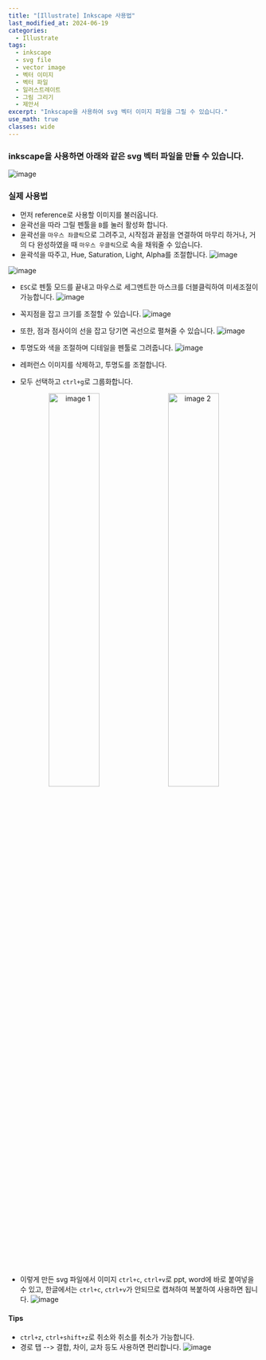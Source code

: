 ```yaml
---
title: "[Illustrate] Inkscape 사용법"
last_modified_at: 2024-06-19
categories:
  - Illustrate
tags:
  - inkscape
  - svg file
  - vector image
  - 벡터 이미지
  - 벡터 파일
  - 일러스트레이트
  - 그림 그리기
  - 제안서
excerpt: "Inkscape을 사용하여 svg 벡터 이미지 파일을 그릴 수 있습니다."
use_math: true
classes: wide
---
```


### inkscape을 사용하면 아래와 같은 svg 벡터 파일을 만들 수 있습니다.
![image](https://github.com/sandokim/sandokim.github.io/assets/74639652/6ec95b10-db01-47f6-b9aa-c441ace5ea18)

### 실제 사용법

- 먼저 reference로 사용할 이미지를 불러옵니다.
- 윤곽선을 따라 그릴 펜툴을 `B`를 눌러 활성화 합니다.
- 윤곽선을 `마우스 좌클릭`으로 그려주고, 시작점과 끝점을 연결하여 마무리 하거나, 거의 다 완성하였을 때 `마우스 우클릭`으로 속을 채워줄 수 있습니다.
- 윤곽석을 따주고, Hue, Saturation, Light, Alpha를 조절합니다.
![image](https://github.com/sandokim/sandokim.github.io/assets/74639652/a74e0fe1-8d0c-4128-9259-cd37293371b8)

![image](https://github.com/sandokim/sandokim.github.io/assets/74639652/ef46fafd-e06b-4fa3-a670-9c71dec99fd0)

- `ESC`로 펜툴 모드를 끝내고 마우스로 세그멘트한 마스크를 더블클릭하여 미세조절이 가능합니다.
![image](https://github.com/sandokim/sandokim.github.io/assets/74639652/b4ed3012-4229-4fcf-8006-0874d5e6f94c)

- 꼭지점을 잡고 크기를 조절할 수 있습니다.
![image](https://github.com/sandokim/sandokim.github.io/assets/74639652/12dd2c4c-f9d5-4c91-9190-d9c491385c19)

- 또한, 점과 점사이의 선을 잡고 당기면 곡선으로 펼쳐줄 수 있습니다.
![image](https://github.com/sandokim/sandokim.github.io/assets/74639652/b9b3e237-7b28-44bf-b88d-b8e52accb2c3)

- 투명도와 색을 조절하며 디테일을 펜툴로 그려줍니다.
![image](https://github.com/sandokim/sandokim.github.io/assets/74639652/90fbc1df-62e5-462c-8885-ec078c9df0f4)

- 레퍼런스 이미지를 삭제하고, 투명도를 조절합니다.
- 모두 선택하고 `ctrl+g`로 그룹화합니다.
<div style="text-align: center;">
    <img src="https://github.com/sandokim/sandokim.github.io/assets/74639652/76197d0c-f8da-4475-bda1-90f6546bda73" alt="image 1" style="display: inline-block; width: 45%; margin-right: 2%;" />
    <img src="https://github.com/sandokim/sandokim.github.io/assets/74639652/2fc646a0-998f-4742-8ef4-bca32fe6077b" alt="image 2" style="display: inline-block; width: 45%;" />
</div>

- 이렇게 만든 svg 파일에서 이미지 `ctrl+c`, `ctrl+v`로 ppt, word에 바로 붙여넣을 수 있고, 한글에서는 `ctrl+c`, `ctrl+v`가 안되므로 캡쳐하여 복붙하여 사용하면 됩니다.
![image](https://github.com/sandokim/sandokim.github.io/assets/74639652/bf565102-e6ea-4044-ba36-568b8e07e93c)


#### Tips
- `ctrl+z`, `ctrl+shift+z`로 취소와 취소를 취소가 가능합니다.
- 경로 탭 --> 결합, 차이, 교차 등도 사용하면 편리합니다.
![image](https://github.com/sandokim/sandokim.github.io/assets/74639652/f4ce93c6-f5f7-4d24-81dd-84214fc65d76)

